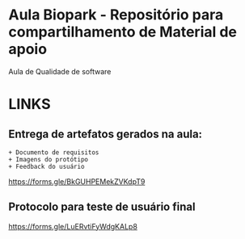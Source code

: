 # Aula Biopark - Repositório para compartilhamento de Material de apoio

Aula de Qualidade de software


# LINKS

## Entrega de artefatos gerados na aula:
    + Documento de requisitos
    + Imagens do protótipo
    + Feedback do usuário

https://forms.gle/BkGUHPEMekZVKdpT9

## Protocolo para teste de usuário final

https://forms.gle/LuERvtiFyWdgKALp8
